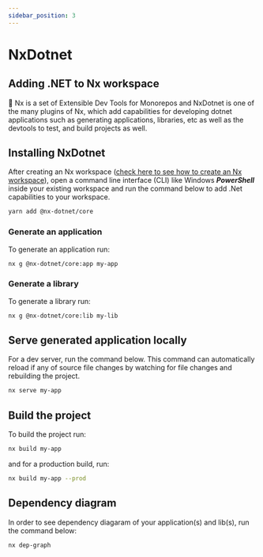 ```yaml
---
sidebar_position: 3
---
```

# NxDotnet

## Adding .NET to Nx workspace
🔎 Nx is a set of Extensible Dev Tools for Monorepos and NxDotnet is one of the many plugins of Nx, which add capabilities for developing dotnet applications such as generating applications, libraries, etc as well as the devtools to test, and build projects as well.

## Installing NxDotnet
After creating an Nx workspace ([check here to see how to create an Nx workspace](/docs/nx-workspace/nx-basics#how-to-set-up-an-nx-workspace)), open a command line interface (CLI) like Windows ***PowerShell*** inside your existing workspace and run the command below to add .Net capabilities to your workspace.
```bash
yarn add @nx-dotnet/core
```
### Generate an application
To generate an application run:
```bash
nx g @nx-dotnet/core:app my-app
```
### Generate a library
To generate a library run:
```bash
nx g @nx-dotnet/core:lib my-lib
```
## Serve generated application locally
For a dev server, run the command below. This command can automatically reload if any of source file changes by watching for file changes and rebuilding the project.
```bash
nx serve my-app
```
## Build the project
To build the project run: 
```bash
nx build my-app
```
and for a production build, run:
```bash
nx build my-app --prod
```
## Dependency diagram
In order to see dependency diagaram of your application(s) and lib(s), run the command below:
```bash
nx dep-graph
```

